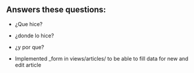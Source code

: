 ## Answers these questions:

- ¿Que hice?
- ¿donde lo hice?
- ¿y por que?

- Implemented \_form in views/articles/ to be able to fill data for new and edit article
